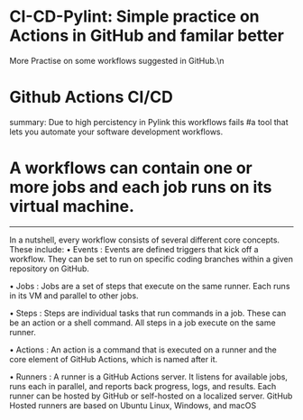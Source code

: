 # CI-CD-Pylint: Simple practice on Actions in GitHub and familar better
More Practise on some workflows suggested in  GitHub.\n
# Github Actions CI/CD
summary:
Due to high percistency in Pylink this workflows  fails 
#a tool that lets you automate your software development workflows.
# A workflows can contain one or more jobs and each job runs on its virtual machine.
-----------------------------------------------------------------------------------
In a nutshell, every workflow consists of several different core concepts. These include:
• Events : Events are defined triggers that kick off a workflow. They can be set to run on specific coding branches within a given repository on GitHub.

• Jobs : Jobs are a set of steps that execute on the same runner. Each runs in its VM and parallel to other jobs.

• Steps : Steps are individual tasks that run commands in a job. These can be an action or a shell command. All steps in a job execute on the same runner.

• Actions : An action is a command that is executed on a runner and the core element of GitHub Actions, which is named after it.

• Runners : A runner is a GitHub Actions server. It listens for available jobs, runs each in parallel, and reports back progress, logs, and results. Each runner can be hosted by GitHub or self-hosted on a localized server. GitHub Hosted runners are based on Ubuntu Linux, Windows, and macOS
